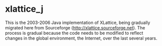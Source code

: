 xlattice_j
==========

This is the 2003-2006 Java implementation of XLattice, being gradually
migrated here from Sourceforge (http://xlattice.sourceforge.net).  The
process is gradual because the code needs to be modified to reflect
changes in the global environment, the Internet, over the last several
years.
